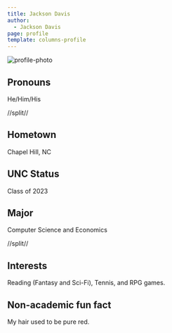 ```yaml
---
title: Jackson Davis
author:
  - Jackson Davis
page: profile
template: columns-profile
---
```


![profile-photo](../../../static/profile-photos/jdavis19.jpg)

## Pronouns

He/Him/His

//split//

## Hometown

Chapel Hill, NC

## UNC Status

Class of 2023

## Major

Computer Science and Economics

//split//

## Interests

Reading (Fantasy and Sci-Fi), Tennis, and RPG games.

## Non-academic fun fact

My hair used to be pure red.
